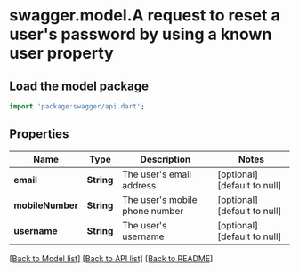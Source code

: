 # swagger.model.A request to reset a user&#39;s password by using a known user property

## Load the model package
```dart
import 'package:swagger/api.dart';
```

## Properties
Name | Type | Description | Notes
------------ | ------------- | ------------- | -------------
**email** | **String** | The user&#39;s email address | [optional] [default to null]
**mobileNumber** | **String** | The user&#39;s mobile phone number | [optional] [default to null]
**username** | **String** | The user&#39;s username | [optional] [default to null]

[[Back to Model list]](../README.md#documentation-for-models) [[Back to API list]](../README.md#documentation-for-api-endpoints) [[Back to README]](../README.md)


